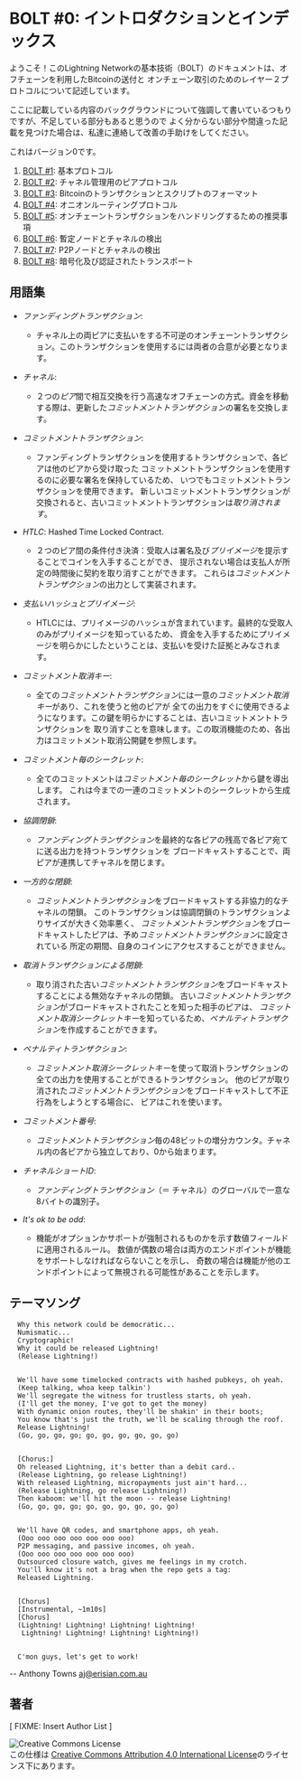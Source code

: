 # BOLT #0: イントロダクションとインデックス

ようこそ！このLightning Networkの基本技術（BOLT）のドキュメントは、オフチェーンを利用したBitcoinの送付と
オンチェーン取引のためのレイヤー２プロトコルについて記述しています。

ここに記載している内容のバックグラウンドについて強調して書いているつもりですが、不足している部分もあると思うので
よく分からない部分や間違った記載を見つけた場合は、私達に連絡して改善の手助けをしてください。

これはバージョン0です。

1. [BOLT #1](01-messaging_ja.md): 基本プロトコル
2. [BOLT #2](02-peer-protocol.md): チャネル管理用のピアプロトコル
3. [BOLT #3](03-transactions.md): Bitcoinのトランザクションとスクリプトのフォーマット
4. [BOLT #4](04-onion-routing.md): オニオンルーティングプロトコル
5. [BOLT #5](05-onchain.md): オンチェーントランザクションをハンドリングするための推奨事項
6. [BOLT #6](06-irc-announcements.md): 暫定ノードとチャネルの検出
7. [BOLT #7](07-routing-gossip.md): P2Pノードとチャネルの検出
8. [BOLT #8](08-transport.md): 暗号化及び認証されたトランスポート

## 用語集

* *ファンディングトランザクション*:
   * チャネル上の両ピアに支払いをする不可逆のオンチェーントランザクション。このトランザクションを使用するには両者の合意が必要となります。


* *チャネル*:
   * ２つの*ピア*間で相互交換を行う高速なオフチェーンの方式。資金を移動する際は、更新した*コミットメントトランザクション*の署名を交換します。


* *コミットメントトランザクション*:
   * ファンディングトランザクションを使用するトランザクションで、各ピアは他のピアから受け取った
        コミットメントトランザクションを使用するのに必要な署名を保持しているため、
        いつでもコミットメントトランザクションを使用できます。
        新しいコミットメントトランザクションが交換されると、古いコミットメントトランザクションは*取り消されます*。

* *HTLC*: Hashed Time Locked Contract.
   * ２つのピア間の条件付き決済：受取人は署名及び*プリイメージ*を提示することでコインを入手することができ、
         提示されない場合は支払人が所定の時間後に契約を取り消すことができます。
         これらは*コミットメントトランザクション*の出力として実装されます。

* *支払いハッシュとプリイメージ*:
   * HTLCには、プリイメージのハッシュが含まれています。最終的な受取人のみがプリイメージを知っているため、
         資金を入手するためにプリイメージを明らかにしたということは、支払いを受けた証拠とみなされます。


* *コミットメント取消キー*:
   * 全ての*コミットメントトランザクション*には一意の*コミットメント取消キー*があり、これを使うと他のピアが
         全ての出力をすぐに使用できるようになります。この鍵を明らかにすることは、古いコミットメントトランザクションを
         取り消すことを意味します。この取消機能のため、各出力はコミットメント取消公開鍵を参照します。

* *コミットメント毎のシークレット*:
   * 全てのコミットメントは*コミットメント毎のシークレット*から鍵を導出します。
     これは今までの一連のコミットメントのシークレットから生成されます。

* *協調閉鎖*:
   * *ファンディングトランザクション*を最終的な各ピアの残高で各ピア宛てに送る出力を持つトランザクションを
         ブロードキャストすることで、両ピアが連携してチャネルを閉じます。

* *一方的な閉鎖*:
   * *コミットメントトランザクション*をブロードキャストする非協力的なチャネルの閉鎖。
        このトランザクションは協調閉鎖のトランザクションよりサイズが大きく効率悪く、
        *コミットメントトランザクション*をブロードキャストしたピアは、予め*コミットメントトランザクション*に設定されている
        所定の期間、自身のコインにアクセスすることができません。


* *取消トランザクションによる閉鎖*:
   * 取り消された古い*コミットメントトランザクション*をブロードキャストすることによる無効なチャネルの閉鎖。
         古い*コミットメントトランザクション*がブロードキャストされたことを知った相手のピアは、
         *コミットメント取消シークレットキー*を知っているため、*ペナルティトランザクション*を作成することができます。


* *ペナルティトランザクション*:
   * *コミットメント取消シークレットキー*を使って取消トランザクションの全ての出力を使用することができるトランザクション。
         他のピアが取り消された*コミットメントトランザクション*をブロードキャストして不正行為をしようとする場合に、
         ピアはこれを使います。
         

* *コミットメント番号*:
   * *コミットメントトランザクション*毎の48ビットの増分カウンタ。チャネル内の各ピアから独立しており、0から始まります。

* *チャネルショートID*:
   * *ファンディングトランザクション*（＝ チャネル）のグローバルで一意な8バイトの識別子。

* *It's ok to be odd*:
   * 機能がオプションかサポートが強制されるものかを示す数値フィールドに適用されるルール。
     数値が偶数の場合は両方のエンドポイントが機能をサポートしなければならないことを示し、
     奇数の場合は機能が他のエンドポイントによって無視される可能性があることを示します。

## テーマソング


      Why this network could be democratic...
      Numismatic...
      Cryptographic!
      Why it could be released Lightning!
      (Release Lightning!)


      We'll have some timelocked contracts with hashed pubkeys, oh yeah.
      (Keep talking, whoa keep talkin')
      We'll segregate the witness for trustless starts, oh yeah.
      (I'll get the money, I've got to get the money)
      With dynamic onion routes, they'll be shakin' in their boots;
      You know that's just the truth, we'll be scaling through the roof.
      Release Lightning!
      (Go, go, go, go; go, go, go, go, go, go)


      [Chorus:]
      Oh released Lightning, it's better than a debit card..
      (Release Lightning, go release Lightning!)
      With released Lightning, micropayments just ain't hard...
      (Release Lightning, go release Lightning!)
      Then kaboom: we'll hit the moon -- release Lightning!
      (Go, go, go, go; go, go, go, go, go, go)


      We'll have QR codes, and smartphone apps, oh yeah.
      (Ooo ooo ooo ooo ooo ooo ooo)
      P2P messaging, and passive incomes, oh yeah.
      (Ooo ooo ooo ooo ooo ooo ooo)
      Outsourced closure watch, gives me feelings in my crotch.
      You'll know it's not a brag when the repo gets a tag:
      Released Lightning.


      [Chorus]
      [Instrumental, ~1m10s]
      [Chorus]
      (Lightning! Lightning! Lightning! Lightning!
       Lightning! Lightning! Lightning! Lightning!)


      C'mon guys, let's get to work!


   -- Anthony Towns <aj@erisian.com.au>


## 著者


[ FIXME: Insert Author List ]


![Creative Commons License](https://i.creativecommons.org/l/by/4.0/88x31.png "License CC-BY")
<br>
この仕様は [Creative Commons Attribution 4.0 International License](http://creativecommons.org/licenses/by/4.0/)のライセンス下にあります。
